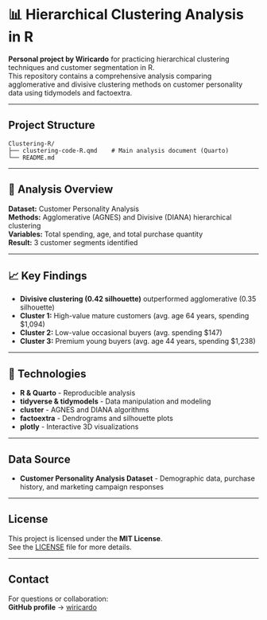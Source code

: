# 📊 Hierarchical Clustering Analysis in R

**Personal project by Wiricardo** for practicing hierarchical clustering techniques and customer segmentation in R.  
This repository contains a comprehensive analysis comparing agglomerative and divisive clustering methods on customer personality data using tidymodels and factoextra.

---

## Project Structure

```
Clustering-R/
├── clustering-code-R.qmd    # Main analysis document (Quarto)
└── README.md
```

---

## 🎯 Analysis Overview

**Dataset:** Customer Personality Analysis  
**Methods:** Agglomerative (AGNES) and Divisive (DIANA) hierarchical clustering  
**Variables:** Total spending, age, and total purchase quantity  
**Result:** 3 customer segments identified

---

## 📈 Key Findings

- **Divisive clustering (0.42 silhouette)** outperformed agglomerative (0.35 silhouette)
- **Cluster 1:** High-value mature customers (avg. age 64 years, spending $1,094)
- **Cluster 2:** Low-value occasional buyers (avg. spending $147)
- **Cluster 3:** Premium young buyers (avg. age 44 years, spending $1,238)

---

## 🚀 Technologies

- **R & Quarto** - Reproducible analysis
- **tidyverse & tidymodels** - Data manipulation and modeling
- **cluster** - AGNES and DIANA algorithms
- **factoextra** - Dendrograms and silhouette plots
- **plotly** - Interactive 3D visualizations

---

## Data Source

- **Customer Personality Analysis Dataset** - Demographic data, purchase history, and marketing campaign responses

---

## License

This project is licensed under the **MIT License**.  
See the [LICENSE](LICENSE) file for more details.

---

## Contact

For questions or collaboration:  
**GitHub profile** → [wiricardo](https://github.com/wiricardo)